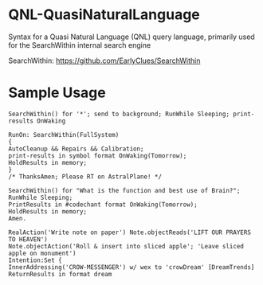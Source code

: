 QNL-QuasiNaturalLanguage
========================

Syntax for a Quasi Natural Language (QNL) query language, primarily used for the SearchWithin internal search engine

SearchWithin: https://github.com/EarlyClues/SearchWithin



# Sample Usage

```
SearchWithin() for '*'; send to background; RunWhile Sleeping; print-results OnWaking
```

```  
RunOn: SearchWithin(FullSystem)
{
AutoCleanup && Repairs && Calibration;
print-results in symbol format OnWaking(Tomorrow);
HoldResults in memory;
}
/* ThanksAmen; Please RT on AstralPlane! */
```


```
SearchWithin() for "What is the function and best use of Brain?"; 
RunWhile Sleeping; 
PrintResults in #codechant format OnWaking(Tomorrow); 
HoldResults in memory; 
Amen.
```

```
RealAction('Write note on paper') Note.objectReads('LIFT OUR PRAYERS TO HEAVEN')
Note.objectAction('Roll & insert into sliced apple'; 'Leave sliced apple on monument')
Intention:Set {
InnerAddressing('CROW-MESSENGER') w/ wex to 'crowDream' [DreamTrends]
ReturnResults in format dream
```
